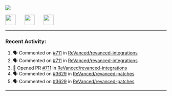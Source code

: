 <p align="left">
  <!-- Typing SVG by DenverCoder1 - https://github.com/DenverCoder1/readme-typing-svg -->
  <a href="https://github.com/DenverCoder1/readme-typing-svg">
    <img src="https://readme-typing-svg.demolab.com/?lines=Hello%2E%2E%2E;Im%20Zain;&font=Fira%20Code&center=false&width=440&height=45&color=00FFFF&vCenter=true&pause=1000&size=22" /></a>
</p>

<p align="left">
  <a href="https://www.youtube.com/@zainarbani"><img width="32px" src="https://www.freeiconspng.com/uploads/youtube-subscribe-png-youtube-subscribe-to-5.png"/></a>
  &#8287;&#8287;&#8287;&#8287;&#8287;
  <a href="mailto:zaintsyariev@gmail.com"><img width="32px" src="https://www.freeiconspng.com/uploads/email-icon--100-flat-vol-2-iconset--graphicloads-18.png"/></a>
  &#8287;&#8287;&#8287;&#8287;&#8287;
  <a href="https://t.me/AnotherZain"><img width="32px" src="https://www.freeiconspng.com/uploads/telegram-icon-1.png"></a>
</p>

---

<h3>Recent Activity:</h3>

<!-- https://github.com/jamesgeorge007/github-activity-readme -->
<!--START_SECTION:activity-->
1. 🗣 Commented on [#711](https://github.com/ReVanced/revanced-integrations/pull/711#issuecomment-2394977230) in [ReVanced/revanced-integrations](https://github.com/ReVanced/revanced-integrations)
2. 🗣 Commented on [#711](https://github.com/ReVanced/revanced-integrations/pull/711#issuecomment-2394951049) in [ReVanced/revanced-integrations](https://github.com/ReVanced/revanced-integrations)
3. 💪 Opened PR [#711](https://github.com/ReVanced/revanced-integrations/pull/711) in [ReVanced/revanced-integrations](https://github.com/ReVanced/revanced-integrations)
4. 🗣 Commented on [#3629](https://github.com/ReVanced/revanced-patches/pull/3629#issuecomment-2393668964) in [ReVanced/revanced-patches](https://github.com/ReVanced/revanced-patches)
5. 🗣 Commented on [#3629](https://github.com/ReVanced/revanced-patches/pull/3629#issuecomment-2393658964) in [ReVanced/revanced-patches](https://github.com/ReVanced/revanced-patches)
<!--END_SECTION:activity-->

---
